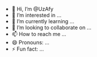 - 👋 Hi, I’m @UzAfy
- 👀 I’m interested in ...
- 🌱 I’m currently learning ...
- 💞️ I’m looking to collaborate on ...
- 📫 How to reach me ...
- 😄 Pronouns: ...
- ⚡ Fun fact: ...

<!---
UzAfy/UzAfy is a ✨ special ✨ repository because its `README.md` (this file) appears on your GitHub profile.
You can click the Preview link to take a look at your changes.
--->
